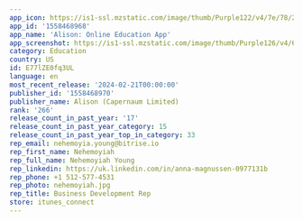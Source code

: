 ```yaml
---
app_icon: https://is1-ssl.mzstatic.com/image/thumb/Purple122/v4/7e/78/24/7e7824da-0e16-ee49-b538-6b71f8f15dad/AppIcon-0-0-1x_U007emarketing-0-10-0-0-85-220.png/1024x1024bb.png
app_id: '1558468968'
app_name: 'Alison: Online Education App'
app_screenshot: https://is1-ssl.mzstatic.com/image/thumb/Purple126/v4/6c/42/b3/6c42b36d-29d7-5357-c14d-198507729cd5/8b6d53cc-a561-40eb-abb1-32ab2d826fd4_iOS_App_Preview_6.5__screen_image6.jpg/1284x2778bb.png
category: Education
country: US
id: E77lZE0fq3UL
language: en
most_recent_release: '2024-02-21T00:00:00'
publisher_id: '1558468970'
publisher_name: Alison (Capernaum Limited)
rank: '266'
release_count_in_past_year: '17'
release_count_in_past_year_category: 15
release_count_in_past_year_top_in_category: 33
rep_email: nehemoyia.young@bitrise.io
rep_first_name: Nehemoyiah
rep_full_name: Nehemoyiah Young
rep_linkedin: https://uk.linkedin.com/in/anna-magnussen-0977131b
rep_phone: +1 512-577-4531
rep_photo: nehemoyiah.jpg
rep_title: Business Development Rep
store: itunes_connect
---
```


